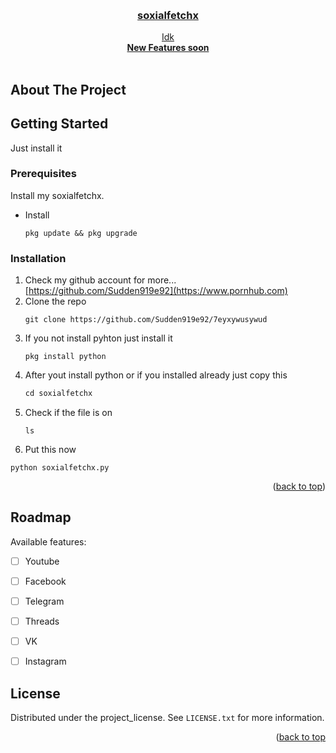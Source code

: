 <!-- Improved compatibility of back to top link: See: https://github.com/othneildrew/Best-README-Template/pull/73 -->
<a id="readme-top"></a>
<!--
*** Thanks for checking out the Best-README-Template. If you have a suggestion
*** that would make this better, please fork the repo and create a pull request
*** or simply open an issue with the tag "enhancement".
*** Don't forget to give the project a star!
*** Thanks again! Now go create something AMAZING! :D
-->



<!-- PROJECT SHIELDS -->
<!--
*** I'm using markdown "reference style" links for readability.
*** Reference links are enclosed in brackets [ ] instead of parentheses ( ).
*** See the bottom of this document for the declaration of the reference variables
*** for contributors-url, forks-url, etc. This is an optional, concise syntax you may use.
*** https://www.markdownguide.org/basic-syntax/#reference-style-links
-->



<!-- PROJECT LOGO -->
<br />
<div align="center">
  <a href="https://github.com/Sudden919e92/7eyxywusywud"
  </a>

<h3 align="center">soxialfetchx</h3>

  <p align="center">
    Idk
    <br />
    <a href="https://github.com/Sudden919e92/7eyxywusywud"><strong> New Features soon </strong></a>
    <br />
    <br />
  </p>
</div>



<!-- TABLE OF CONTENTS -->



<!-- ABOUT THE PROJECT -->
## About The Project





<!-- GETTING STARTED -->
## Getting Started

Just install it

### Prerequisites

Install my soxialfetchx.
* Install
  ```set up
  pkg update && pkg upgrade
  ```

### Installation

1. Check my github account for more... [https://github.com/Sudden919e92](https://www.pornhub.com)
2. Clone the repo
   ```Install the git
   git clone https://github.com/Sudden919e92/7eyxywusywud
   ```
3. If you not install pyhton just install it
   ```Install Pyhton
   pkg install python
   ```
4. After yout install python or if you installed already just copy this
   ```js
   cd soxialfetchx
   ```
5. Check if the file is on
   ```check if the file is on
   ls
   ```
6. Put this now
  ```
 python soxialfetchx.py
  ```
<p align="right">(<a href="#readme-top">back to top</a>)</p>





<!-- ROADMAP -->
## Roadmap
Available features:
- [ ] Youtube
- [ ] Facebook
- [ ] Telegram
- [ ] Threads
- [ ] VK
- [ ] Instagram



<!-- LICENSE -->
## License

Distributed under the project_license. See `LICENSE.txt` for more information.

<p align="right">(<a href="#readme-top">back to top


<!-- MARKDOWN LINKS & IMAGES -->
<!-- https://www.markdownguide.org/basic-syntax/#reference-style-links -->
[contributors-shield]: https://img.shields.io/github/contributors/github_username/repo_name.svg?style=for-the-badge
[contributors-url]: https://github.com/github_username/repo_name/graphs/contributors
[forks-shield]: https://img.shields.io/github/forks/github_username/repo_name.svg?style=for-the-badge
[forks-url]: https://github.com/github_username/repo_name/network/members
[stars-shield]: https://img.shields.io/github/stars/github_username/repo_name.svg?style=for-the-badge
[stars-url]: https://github.com/github_username/repo_name/stargazers
[issues-shield]: https://img.shields.io/github/issues/github_username/repo_name.svg?style=for-the-badge
[issues-url]: https://github.com/github_username/repo_name/issues
[license-shield]: https://img.shields.io/github/license/github_username/repo_name.svg?style=for-the-badge
[license-url]: https://github.com/github_username/repo_name/blob/master/LICENSE.txt
[linkedin-shield]: https://img.shields.io/badge/-LinkedIn-black.svg?style=for-the-badge&logo=linkedin&colorB=555
[linkedin-url]: https://linkedin.com/in/linkedin_username
[product-screenshot]: images/screenshot.png
[Next.js]: https://img.shields.io/badge/next.js-000000?style=for-the-badge&logo=nextdotjs&logoColor=white
[Next-url]: https://nextjs.org/
[React.js]: https://img.shields.io/badge/React-20232A?style=for-the-badge&logo=react&logoColor=61DAFB
[React-url]: https://reactjs.org/
[Vue.js]: https://img.shields.io/badge/Vue.js-35495E?style=for-the-badge&logo=vuedotjs&logoColor=4FC08D
[Vue-url]: https://vuejs.org/
[Angular.io]: https://img.shields.io/badge/Angular-DD0031?style=for-the-badge&logo=angular&logoColor=white
[Angular-url]: https://angular.io/
[Svelte.dev]: https://img.shields.io/badge/Svelte-4A4A55?style=for-the-badge&logo=svelte&logoColor=FF3E00
[Svelte-url]: https://svelte.dev/
[Laravel.com]: https://img.shields.io/badge/Laravel-FF2D20?style=for-the-badge&logo=laravel&logoColor=white
[Laravel-url]: https://laravel.com
[Bootstrap.com]: https://img.shields.io/badge/Bootstrap-563D7C?style=for-the-badge&logo=bootstrap&logoColor=white
[Bootstrap-url]: https://getbootstrap.com
[JQuery.com]: https://img.shields.io/badge/jQuery-0769AD?style=for-the-badge&logo=jquery&logoColor=white
[JQuery-url]: https://jquery.com 
